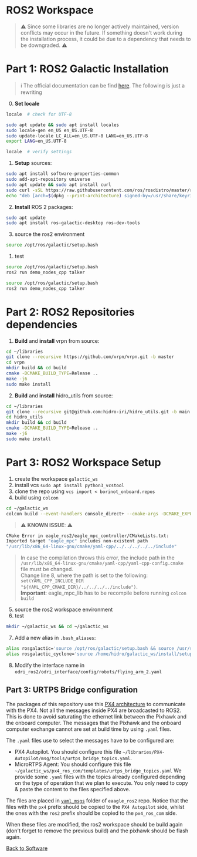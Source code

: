 # ROS2 Workspace

> ⚠️  Since some libraries are no longer actively maintained, version conflicts may occur in the future. If something doesn't work during the installation process, it could be due to a dependency that needs to be downgraded. ⚠️ 

# Part 1: ROS2 Galactic Installation
> :information_source: The official documentation can be find [here](https://docs.ros.org/en/galactic/Installation/Ubuntu-Install-Debians.html). The following is just a rewriting 
0. **Set locale**
``` bash
locale  # check for UTF-8

sudo apt update && sudo apt install locales
sudo locale-gen en_US en_US.UTF-8
sudo update-locale LC_ALL=en_US.UTF-8 LANG=en_US.UTF-8
export LANG=en_US.UTF-8

locale  # verify settings
```
1. **Setup** sources:
``` bash
sudo apt install software-properties-common
sudo add-apt-repository universe
sudo apt update && sudo apt install curl
sudo curl -sSL https://raw.githubusercontent.com/ros/rosdistro/master/ros.key -o /usr/share/keyrings/ros-archive-keyring.gpg
echo "deb [arch=$(dpkg --print-architecture) signed-by=/usr/share/keyrings/ros-archive-keyring.gpg] http://packages.ros.org/ros2/ubuntu $(. /etc/os-release && echo $UBUNTU_CODENAME) main" | sudo tee /etc/apt/sources.list.d/ros2.list > /dev/null
```
2. **Install** ROS 2 packages:
``` bash
sudo apt update
sudo apt install ros-galactic-desktop ros-dev-tools
```
3. source the ros2 environment
``` bash
source /opt/ros/galactic/setup.bash
```
1. test
``` bash
source /opt/ros/galactic/setup.bash
ros2 run demo_nodes_cpp talker
```

``` bash
source /opt/ros/galactic/setup.bash
ros2 run demo_nodes_cpp talker
```

# Part 2: ROS2 Repositories dependencies
1. **Build** and **install** vrpn from source:
``` bash
cd ~/libraries
git clone --recursive https://github.com/vrpn/vrpn.git -b master
cd vrpn
mkdir build && cd build
cmake -DCMAKE_BUILD_TYPE=Release ..
make -j6
sudo make install
```
2. **Build** and **install** hidro_utils from source:
``` bash
cd ~/libraries
git clone --recursive git@github.com:hidro-iri/hidro_utils.git -b main
cd hidro_utils
mkdir build && cd build
cmake -DCMAKE_BUILD_TYPE=Release ..
make -j6
sudo make install
```
# Part 3: ROS2 Workspace Setup
1. create the workspace `galactic_ws`
2. install vcs `sudo apt install python3_vcstool`
3. clone the repo using `vcs import < borinot_onboard.repos`
4. build using `colcon`
``` bash
cd ~/galactic_ws
colcon build --event-handlers console_direct+ --cmake-args -DCMAKE_EXPORT_COMPILE_COMMANDS=ON -DCMAKE_BUILD_TYPE=Release --symlink-install
```
> ⚠️  **KNOWN ISSUE**: ⚠️   
``` bash
CMake Error in eagle_ros2/eagle_mpc_controller/CMakeLists.txt:
Imported target "eagle_mpc" includes non-existent path
"/usr/lib/x86_64-linux-gnu/cmake/yaml-cpp/../../../../../include"
```
> In case the compilation throws this error, the include path in the `/usr/lib/x86_64-linux-gnu/cmake/yaml-cpp/yaml-cpp-config.cmake` file must be changed.  
> Change line 8, where the path is set to the following: `set(YAML_CPP_INCLUDE_DIR "${YAML_CPP_CMAKE_DIR}/../../../../include")`.  
> **Important**: eagle_mpc_lib has to be recompile before running `colcon build` 
5. source the ros2 workspace environment
6. test
``` bash
mkdir ~/galactic_ws && cd ~/galactic_ws
```
7. Add a new alias in `.bash_aliases`:
``` bash
alias rosgalactic='source /opt/ros/galactic/setup.bash && source /usr/share/colcon_argcomplete/hook/colcon-argcomplete.bash'
alias rosgalactic_cyclone='source /home/hidro/galactic_ws/install/setup.bash && cd /home/hidro/galactic_ws && export RMW_IMPLEMENTATION=rmw_cyclonedds_cpp && export CYCLONEDDS_URI=/home/hidro/galactic_ws/src/eagle_ros2/eagle_ros2_bringup/config_dds/cyclone_dds_nuc.xml'
```

8. Modify the interface name in `odri_ros2/odri_interface/config/robots/flying_arm_2.yaml`


## Part 3: URTPS Bridge configuration

The packages of this repository use this [PX4 architecture](https://docs.px4.io/master/en/ros/ros2_comm.html) to communicate with the PX4. Not all the messages inside PX4 are broadcasted to ROS2. This is done to avoid saturating the ethernet link between the Pixhawk and the onboard computer. The messages that the Pixhawk and the onboard computer exchange cannot are set at build time by using `.yaml` files.

The `.yaml` files use to select the messages have to be configured are:
- PX4 Autopilot. You should configure this file `~/libraries/PX4-Autopilot/msg/tools/urtps_bridge_topics.yaml`.
- MicroRTPS Agent: You should configure this file `~/galactic_ws/px4_ros_com/templates/urtps_bridge_topics.yaml`
We provide some `.yaml` files with the topics already configured depending on the type of operation that we plan to execute. You only need to copy & paste the content to the files specified above.

The files are placed in [`yaml_msgs`](https://github.com/hidro-iri/eagle_ros2/tree/devel/yaml_msgs) folder of `eaagle_ros2` repo. Notice that the files with the `px4` prefix should be copied to the `PX4 Autopilot` side, whilst the ones with the `ros2` prefix should be copied to the `px4_ros_com` side.

When these files are modified, the ros2 workspace should be build again (don't forget to remove the previous build) and the pixhawk should be flash again.

[Back to Software](README.md)